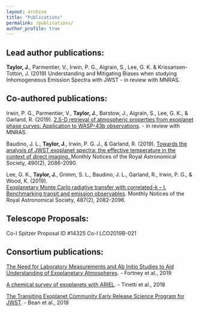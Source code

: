 ```yaml
---
layout: archive
title: "Publications"
permalink: /publications/
author_profile: true
---
```


## Lead author publications:
**Taylor, J.**, Parmentier, V., Irwin, P. G., Aigrain, S., Lee, G. K. & Krissansen-Totton, J. (2019) Understanding and Mitigating Biases when studying Inhomogeneous Emission Spectra with JWST - in review with MNRAS.

## Co-authored publications:

Irwin, P. G., Parmentier, V., **Taylor, J.**, Barstow, J., Aigrain, S., Lee, G. K., & Garland, R. (2019). <a href="http://arxiv.org/abs/1909.03233v1">2.5-D retrieval of atmospheric properties from exoplanet phase curves: Application to WASP-43b observations</a>. - in review with MNRAS. 

Baudino, J. L., **Taylor, J.**, Irwin, P. G. J., & Garland, R. (2019). <a href="https://doi.org/10.1093/mnras/stz2764"> Towards the analysis of JWST exoplanet spectra: the effective temperature in the context of direct imaging. </a> Monthly Notices of the Royal Astronomical Society, 490(2), 2086-2090.

Lee, G. K., **Taylor, J.**, Grimm, S. L., Baudino, J. L., Garland, R., Irwin, P. G., & Wood, K. (2019).  
<a href="https://academic.oup.com/mnras/article-abstract/487/2/2082/5497934?redirectedFrom=fulltext">Exoplanetary Monte Carlo radiative transfer with correlated-k – I. Benchmarking transit and emission observables</a>. Monthly Notices of the Royal Astronomical Society, 487(2), 2082-2096.

## Telescope Proposals:
Co-I Spitzer Proposal ID #14325
Co-I LCO2019B-021

## Consortium publications:

<a href="http://arxiv.org/abs/1905.07064v1">The Need for Laboratory Measurements and Ab Initio Studies to Aid Understanding of Exoplanetary Atmospheres</a>. - Fortney et al., 2019

<a href="https://doi.org/10.1007/s10686-018-9598-x">A chemical survey of exoplanets with ARIEL</a>. - Tinetti et al., 2018

<a href="https://doi.org/10.1088/1538-3873/aadbf3">The Transiting Exoplanet Community Early Release Science Program for JWST</a>. - Bean et al., 2018
